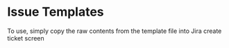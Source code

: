 # Issue Templates

To use, simply copy the raw contents from the template file into Jira create ticket screen
